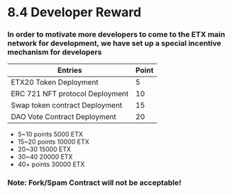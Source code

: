 # 8.4 Developer Reward

### In order to motivate more developers to come to the ETX main network for development, we have set up a special incentive mechanism for developers

| Entries                         | Point |
| ------------------------------- | ----- |
| ETX20 Token Deployment          | 5     |
| ERC 721 NFT protocol Deployment | 10    |
| Swap token contract Deployment  | 15    |
| DAO Vote Contract Deployment    | 20    |

* 5\~10 points  5000 ETX
* 15\~20 points 10000 ETX
* 20\~30 15000 ETX
* 30\~40 20000 ETX
* 40+ points 30000 ETX

### Note: Fork/Spam Contract will not be acceptable!

